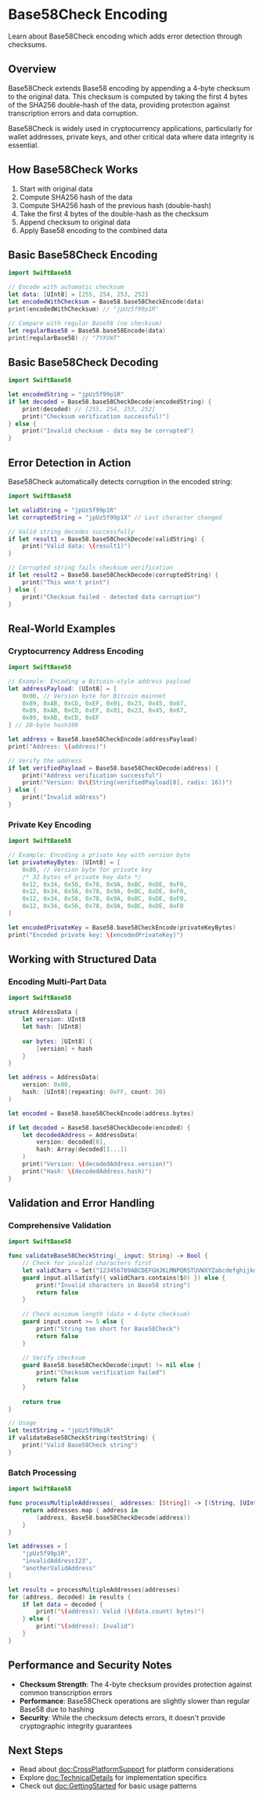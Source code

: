 # Base58Check Encoding

Learn about Base58Check encoding which adds error detection through checksums.

## Overview

Base58Check extends Base58 encoding by appending a 4-byte checksum to the original data. This checksum is computed by taking the first 4 bytes of the SHA256 double-hash of the data, providing protection against transcription errors and data corruption.

Base58Check is widely used in cryptocurrency applications, particularly for wallet addresses, private keys, and other critical data where data integrity is essential.

## How Base58Check Works

1. Start with original data
2. Compute SHA256 hash of the data
3. Compute SHA256 hash of the previous hash (double-hash)
4. Take the first 4 bytes of the double-hash as the checksum
5. Append checksum to original data
6. Apply Base58 encoding to the combined data

## Basic Base58Check Encoding

```swift
import SwiftBase58

// Encode with automatic checksum
let data: [UInt8] = [255, 254, 253, 252]
let encodedWithChecksum = Base58.base58CheckEncode(data)
print(encodedWithChecksum) // "jpUz5f99p1R"

// Compare with regular Base58 (no checksum)
let regularBase58 = Base58.base58Encode(data)
print(regularBase58) // "7YXVWT"
```

## Basic Base58Check Decoding

```swift
import SwiftBase58

let encodedString = "jpUz5f99p1R"
if let decoded = Base58.base58CheckDecode(encodedString) {
    print(decoded) // [255, 254, 253, 252]
    print("Checksum verification successful!")
} else {
    print("Invalid checksum - data may be corrupted")
}
```

## Error Detection in Action

Base58Check automatically detects corruption in the encoded string:

```swift
import SwiftBase58

let validString = "jpUz5f99p1R"
let corruptedString = "jpUz5f99p1X" // Last character changed

// Valid string decodes successfully
if let result1 = Base58.base58CheckDecode(validString) {
    print("Valid data: \(result1)")
}

// Corrupted string fails checksum verification
if let result2 = Base58.base58CheckDecode(corruptedString) {
    print("This won't print")
} else {
    print("Checksum failed - detected data corruption")
}
```

## Real-World Examples

### Cryptocurrency Address Encoding

```swift
import SwiftBase58

// Example: Encoding a Bitcoin-style address payload
let addressPayload: [UInt8] = [
    0x00, // Version byte for Bitcoin mainnet
    0x89, 0xAB, 0xCD, 0xEF, 0x01, 0x23, 0x45, 0x67,
    0x89, 0xAB, 0xCD, 0xEF, 0x01, 0x23, 0x45, 0x67,
    0x89, 0xAB, 0xCD, 0xEF
] // 20-byte hash160

let address = Base58.base58CheckEncode(addressPayload)
print("Address: \(address)")

// Verify the address
if let verifiedPayload = Base58.base58CheckDecode(address) {
    print("Address verification successful")
    print("Version: 0x\(String(verifiedPayload[0], radix: 16))")
} else {
    print("Invalid address")
}
```

### Private Key Encoding

```swift
import SwiftBase58

// Example: Encoding a private key with version byte
let privateKeyBytes: [UInt8] = [
    0x80, // Version byte for private key
    /* 32 bytes of private key data */
    0x12, 0x34, 0x56, 0x78, 0x9A, 0xBC, 0xDE, 0xF0,
    0x12, 0x34, 0x56, 0x78, 0x9A, 0xBC, 0xDE, 0xF0,
    0x12, 0x34, 0x56, 0x78, 0x9A, 0xBC, 0xDE, 0xF0,
    0x12, 0x34, 0x56, 0x78, 0x9A, 0xBC, 0xDE, 0xF0
]

let encodedPrivateKey = Base58.base58CheckEncode(privateKeyBytes)
print("Encoded private key: \(encodedPrivateKey)")
```

## Working with Structured Data

### Encoding Multi-Part Data

```swift
import SwiftBase58

struct AddressData {
    let version: UInt8
    let hash: [UInt8]
    
    var bytes: [UInt8] {
        [version] + hash
    }
}

let address = AddressData(
    version: 0x00,
    hash: [UInt8](repeating: 0xFF, count: 20)
)

let encoded = Base58.base58CheckEncode(address.bytes)

if let decoded = Base58.base58CheckDecode(encoded) {
    let decodedAddress = AddressData(
        version: decoded[0],
        hash: Array(decoded[1...])
    )
    print("Version: \(decodedAddress.version)")
    print("Hash: \(decodedAddress.hash)")
}
```

## Validation and Error Handling

### Comprehensive Validation

```swift
import SwiftBase58

func validateBase58CheckString(_ input: String) -> Bool {
    // Check for invalid characters first
    let validChars = Set("123456789ABCDEFGHJKLMNPQRSTUVWXYZabcdefghijkmnopqrstuvwxyz")
    guard input.allSatisfy({ validChars.contains($0) }) else {
        print("Invalid characters in Base58 string")
        return false
    }
    
    // Check minimum length (data + 4-byte checksum)
    guard input.count >= 5 else {
        print("String too short for Base58Check")
        return false
    }
    
    // Verify checksum
    guard Base58.base58CheckDecode(input) != nil else {
        print("Checksum verification failed")
        return false
    }
    
    return true
}

// Usage
let testString = "jpUz5f99p1R"
if validateBase58CheckString(testString) {
    print("Valid Base58Check string")
}
```

### Batch Processing

```swift
import SwiftBase58

func processMultipleAddresses(_ addresses: [String]) -> [(String, [UInt8]?)] {
    return addresses.map { address in
        (address, Base58.base58CheckDecode(address))
    }
}

let addresses = [
    "jpUz5f99p1R",
    "invalidAddress123",
    "anotherValidAddress"
]

let results = processMultipleAddresses(addresses)
for (address, decoded) in results {
    if let data = decoded {
        print("\(address): Valid (\(data.count) bytes)")
    } else {
        print("\(address): Invalid")
    }
}
```

## Performance and Security Notes

- **Checksum Strength**: The 4-byte checksum provides protection against common transcription errors
- **Performance**: Base58Check operations are slightly slower than regular Base58 due to hashing
- **Security**: While the checksum detects errors, it doesn't provide cryptographic integrity guarantees

## Next Steps

- Read about <doc:CrossPlatformSupport> for platform considerations
- Explore <doc:TechnicalDetails> for implementation specifics
- Check out <doc:GettingStarted> for basic usage patterns